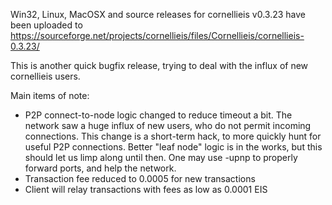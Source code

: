 Win32, Linux, MacOSX and source releases for cornellieis v0.3.23 have been uploaded to
https://sourceforge.net/projects/cornellieis/files/Cornellieis/cornellieis-0.3.23/

This is another quick bugfix release, trying to deal with the influx of new cornellieis users.

Main items of note:

* P2P connect-to-node logic changed to reduce timeout a bit.  The network saw a huge influx of new users, who do not permit incoming connections.  This change is a short-term hack, to more quickly hunt for useful P2P connections.  Better "leaf node" logic is in the works, but this should let us limp along until then.  One may use -upnp to properly forward ports, and help the network.
* Transaction fee reduced to 0.0005 for new transactions
* Client will relay transactions with fees as low as 0.0001 EIS
